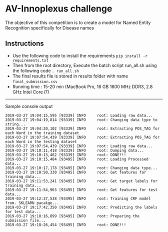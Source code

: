 # AV-Innoplexus challenge

The objective of this competition is to create a model for Named Entity Recognition specifically for Disease names

## Instructions

* Use the following code to install the requirements `pip install -r requirements.txt`
* Then from the root directory, Execute the batch script run_all.sh using the following code `. run_all.sh`
* The final results file is stored in results folder with name `final_submission.csv`
* Running time : 15-20 min (MacBook Pro, 16 GB 1600 MHz DDR3, 2.8 GHz Intel Core i7) 
***************************************************************************
Sample console output
```console
2019-03-27 19:04:15,595 [93339] INFO     root: Loading raw data...
2019-03-27 19:04:19,814 [93339] INFO     root: Changing data type to string...
2019-03-27 19:04:20,102 [93339] INFO     root: Extracting POS_TAG for each Word in the training dataset
2019-03-27 19:07:54,439 [93339] INFO     root: Extracting POS_TAG for each Word in the testing dataset
2019-03-27 19:07:54,439 [93339] INFO     root: Loading raw data...
2019-03-27 19:10:11,418 [93339] INFO     root: Dumping data...
2019-03-27 19:10:13,462 [93339] INFO     root: DONE!!!
2019-03-27 19:10:15,484 [93495] INFO     root: Loading Processed data...
2019-03-27 19:10:17,178 [93495] INFO     root: Changing data type...
2019-03-27 19:10:50,330 [93495] INFO     root: Get features for training data...
2019-03-27 19:11:53,241 [93495] INFO     root: Get target labels for training data...
2019-03-27 19:11:54,963 [93495] INFO     root: Get features for test data...
2019-03-27 19:12:37,538 [93495] INFO     root: Training CRF model from. SKLEARN pacakge...
2019-03-27 19:17:42,350 [93495] INFO     root: Predicting the labels for test data...
2019-03-27 19:18:16,899 [93495] INFO     root: Preparing the submission file...
2019-03-27 19:18:26,454 [93495] INFO     root: DONE!!!
```
